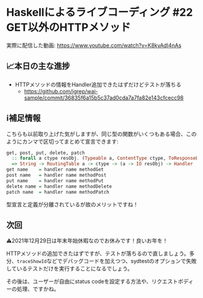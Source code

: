 # Haskellによるライブコーディング #22 GET以外のHTTPメソッド

実際に配信した動画: <https://www.youtube.com/watch?v=K8kyAdI4nAs>

## 📈本日の主な進捗

- HTTPメソッドの情報をHandler追加できたはずだけどテストが落ちる
    - <https://github.com/igrep/wai-sample/commit/36835f6a15b5c37ad0cda7a7fa82e143cfcecc98>

## ℹ️補足情報

こちらも以前取り上げた気がしますが、同じ型の関数がいくつもある場合、このようにカンマで区切ってまとめて宣言できます:

```haskell
get, post, put, delete, patch
  :: forall a ctype resObj. (Typeable a, ContentType ctype, ToResponseBody ctype resObj, FromResponseBody ctype resObj)
  => String -> RoutingTable a -> ctype -> (a -> IO resObj) -> Handler
get name    = handler name methodGet
post name   = handler name methodPost
put name    = handler name methodPut
delete name = handler name methodDelete
patch name  = handler name methodPatch
```

型宣言と定義が分離されているが故のメリットですね！

## 次回

⚠️2021年12月29日は年末年始休暇なのでお休みです！良いお年を！

HTTPメソッドの追加できたはずですが、テストが落ちるので直しましょう。多分、`traceShowId`などでデバッグコードを加えつつ、sydtestのオプションで失敗しているテストだけを実行することになるでしょう。

その後は、ユーザーが自由にstatus codeを設定する方法や、リクエストボディーの処理、ですかね。
